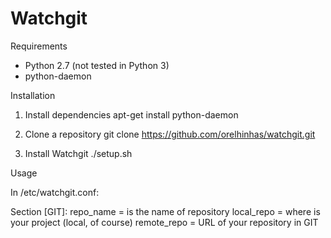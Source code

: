 Watchgit
========

Requirements
* Python 2.7 (not tested in Python 3)
* python-daemon

Installation

1. Install dependencies
    apt-get install python-daemon

2. Clone a repository
    git clone https://github.com/orelhinhas/watchgit.git

3. Install Watchgit
    ./setup.sh

Usage

In /etc/watchgit.conf:

Section [GIT]:
    repo_name = is the name of repository
    local_repo = where is your project (local, of course)
    remote_repo = URL of your repository in GIT
